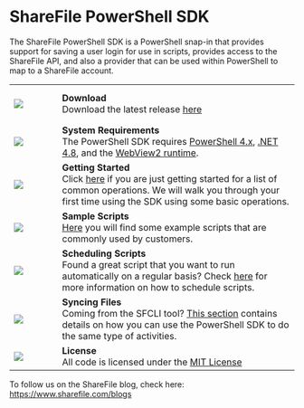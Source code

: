 ShareFile PowerShell SDK
========================
The ShareFile PowerShell SDK is a PowerShell snap-in that provides support for saving a user login for use in scripts, provides access to the ShareFile API, and also a provider that can be used within PowerShell to map to a ShareFile account.

<table>
    <tr>
        <td height="69" width="69">
            <a href="https://github.com/citrix/ShareFile-PowerShell/releases"><img src="https://github.com/citrix/ShareFile-PowerShell/blob/master/Samples/Images/Download.png"/></a>
        </td>
        <td>
            <b>Download</b><br>
            Download the latest release <a href="https://github.com/citrix/ShareFile-PowerShell/releases">here</a>
        </td>
    </tr>
    <tr>
        <td>
            <a href="http://msdn.microsoft.com/en-us/library/5a4x27ek(v=vs.110).aspx" target="_blank"><img src="https://github.com/citrix/ShareFile-PowerShell/blob/master/Samples/Images/SystemRequirements.png"/></a>
        </td>
        <td>
            <b>System Requirements</b><br>
The PowerShell SDK requires <a href="http://social.technet.microsoft.com/wiki/contents/articles/21016.how-to-install-windows-powershell-4-0.aspx" target="_blank">PowerShell 4.x</a>, <a href="https://dotnet.microsoft.com/en-us/download/dotnet-framework/net48" target="_blank">.NET 4.8</a>, and the <a href="https://developer.microsoft.com/en-us/microsoft-edge/webview2" target="_blank">WebView2 runtime</a>.
        </td>
    </tr>
    <tr>
        <td>
            <a href="https://github.com/citrix/ShareFile-PowerShell/wiki/Getting-Started"><img src="https://github.com/citrix/ShareFile-PowerShell/blob/master/Samples/Images/GettingStarted.png"/></a>
        </td>
        <td>
            <b>Getting Started</b><br>
            Click <a href="https://github.com/citrix/ShareFile-PowerShell/wiki/Getting-Started">here</a> if you are just getting started for a list of common operations. We will walk you through your first time using the SDK using some basic operations.
        </td>
    </tr>
    <tr>
        <td>
            <a href="https://github.com/citrix/ShareFile-PowerShell/wiki/Sample-Scripts"><img src="https://github.com/citrix/ShareFile-PowerShell/blob/master/Samples/Images/SampleScripts.png"/></a>
        </td>
        <td>
            <b>Sample Scripts</b><br>
            <a href="https://github.com/citrix/ShareFile-PowerShell/wiki/Sample-Scripts">Here</a> you will find some example scripts that are commonly used by customers.
        </td>
    </tr>
    <tr>
        <td>
            <a href="Scheduling-Scripts"><img src="https://github.com/citrix/ShareFile-PowerShell/blob/master/Samples/Images/ScheduleScript.png"/></a>
        </td>
        <td>
            <b>Scheduling Scripts</b><br>
            Found a great script that you want to run automatically on a regular basis? Check <a href="https://github.com/citrix/ShareFile-PowerShell/wiki/Scheduling-Scripts">here</a> for more information on how to schedule scripts.
        </td>
    </tr>
    <tr>
        <td>
            <a href="https://github.com/citrix/ShareFile-PowerShell/wiki/Syncing-Files"><img src="https://github.com/citrix/ShareFile-PowerShell/blob/master/Samples/Images/SyncingFiles.png"/></a>
        </td>
        <td>
            <b>Syncing Files</b><br>
            Coming from the SFCLI tool? <a href="https://github.com/citrix/ShareFile-PowerShell/wiki/Syncing-Files">This section</a> contains details on how you can use the PowerShell SDK to do the same type of activities.
        </td>
    </tr>
    <tr>
        <td>
            <a href="https://github.com/citrix/ShareFile-PowerShell/blob/master/ShareFileSnapIn/LICENSE.txt"><img src="https://github.com/citrix/ShareFile-PowerShell/blob/master/Samples/Images/Agreement.png"/></a>
        </td>
        <td>
            <b>License</b><br>
            All code is licensed under the <a href="https://github.com/citrix/ShareFile-PowerShell/blob/master/ShareFileSnapIn/LICENSE.txt">MIT
License</a>
        </td>
    </tr>
</table>


To follow us on the ShareFile blog, check here:
https://www.sharefile.com/blogs
